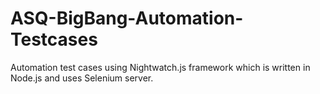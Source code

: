 # ASQ-BigBang-Automation-Testcases
Automation test cases using Nightwatch.js framework which is written in Node.js and uses Selenium server.
